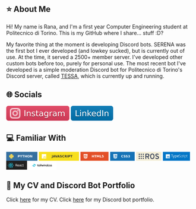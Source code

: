 ## ⭐ About Me

Hi! My name is Rana, and I'm a first year Computer Engineering student at Politecnico di Torino. This is my GitHub where I share... stuff :D?

My favorite thing at the moment is developing Discord bots. SERENA was the first bot I ever developed (and lowkey sucked), but is currently out of use. At the time, it served a 2500+ member server. I've developed other custom bots before too, purely for personal use. The most recent bot I've developed is a simple moderation Discord bot for Politecnico di Torino's Discord server, called [TESSA](https://github.com/rana-kara/TESSA), which is currently up and running.

## 🌐 Socials

<span><a href="https://www.instagram.com/ranakara.py/" target="_blank"><img src="/icons/instagram.svg" alt="Instagram"></a></span>
<span><a href="https://linkedin.com/in/rana-kara/" target="_blank"><img src="/icons/linkedin.svg" alt="LinkedIn"></a></span>

## 💻 Familiar With

<span>
  <img src="/icons/python.svg" height="24" style="vertical-align:middle;"/>
  <img src="/icons/javascript.svg" height="24" style="vertical-align:middle;"/>
  <img src="/icons/html.svg" height="24" style="vertical-align:middle;"/>
  <img src="/icons/css.svg" height="24" style="vertical-align:middle;"/>
  <img src="/icons/ros.png" height="24" style="vertical-align:middle;"/>
  <img src="/icons/ts.png" height="24" style="vertical-align:middle;"/>
  <img src="/icons/react.png" height="24" style="vertical-align:middle;"/>
  <img src="/icons/twc.png" height="24" style="vertical-align:middle;"/>
</span>

## 📄 My CV and Discord Bot Portfolio

Click [here](./RanaKaraCV.pdf) for my CV.
Click [here](https://imgur.com/a/KbQ50EC) for my Discord bot portfolio.
